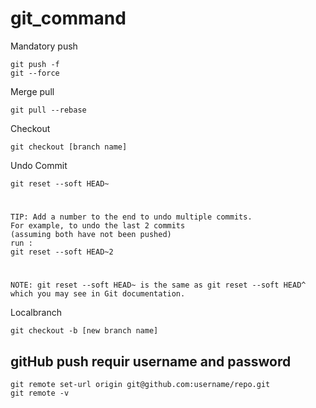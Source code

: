 # git_command
Mandatory push

    git push -f
    git --force

Merge pull 

    git pull --rebase   

Checkout

    git checkout [branch name]   

Undo Commit

    git reset --soft HEAD~
#    
    TIP: Add a number to the end to undo multiple commits. 
    For example, to undo the last 2 commits 
    (assuming both have not been pushed) 
    run :
    git reset --soft HEAD~2
#
    NOTE: git reset --soft HEAD~ is the same as git reset --soft HEAD^ which you may see in Git documentation.

Localbranch 

    git checkout -b [new branch name]
## gitHub push requir username and password
    git remote set-url origin git@github.com:username/repo.git
    git remote -v

